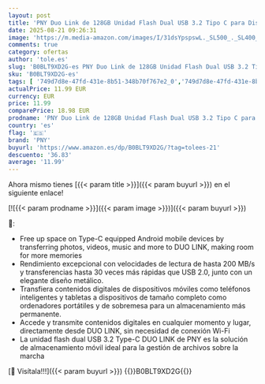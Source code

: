 ```yaml
---
layout: post
title: 'PNY Duo Link de 128GB Unidad Flash Dual USB 3.2 Tipo C para Dispositivos Android y Ordenadores - Almacenamiento móvil Externo para Fotos  vídeos y Mucho más - 200 MB/s'
date: 2025-08-21 09:26:31
image: 'https://m.media-amazon.com/images/I/31dsYpspswL._SL500_._SL400_.jpg'
comments: true
category: ofertas
author: 'tole.es'
slug: 'B0BLT9XD2G-es PNY Duo Link de 128GB Unidad Flash Dual USB 3.2 Tipo C...'
sku: 'B0BLT9XD2G-es'
tags: [ '749d7d8e-47fd-431e-8b51-348b70f767e2_0','749d7d8e-47fd-431e-8b51-348b70f767e2_6901','Almacenamiento de datos','Almacenamiento de datos externo','Arborist Merchandising Root','Electrónica','Informática','Memorias USB','Self Service','Special Features Stores','Top Brands Tech Computer Accessories','Top Brands Tech Selection','android','pny','🇪🇸', ]
actualPrice: 11.99 EUR
currency: EUR
price: 11.99
comparePrice: 18.98 EUR
prodname: 'PNY Duo Link de 128GB Unidad Flash Dual USB 3.2 Tipo C para Dispositivos Android y Ordenadores - Almacenamiento móvil Externo para Fotos  vídeos y Mucho más - 200 MB/s'
country: 'es'
flag: '🇪🇸'
brand: 'PNY'
buyurl: 'https://www.amazon.es/dp/B0BLT9XD2G/?tag=tolees-21'
descuento: '36.83'
average: '11.99'
---
```


Ahora mismo tienes [{{< param title >}}]({{< param buyurl >}}) en el siguiente enlace!

[![{{< param prodname >}}]({{< param image >}})]({{< param buyurl >}})

🔎:

- Free up space on Type-C equipped Android mobile devices by transferring photos, videos, music and more to DUO LINK, making room for more memories
- Rendimiento excepcional con velocidades de lectura de hasta 200 MB/s y transferencias hasta 30 veces más rápidas que USB 2.0, junto con un elegante diseño metálico.
- Transfiera contenidos digitales de dispositivos móviles como teléfonos inteligentes y tabletas a dispositivos de tamaño completo como ordenadores portátiles y de sobremesa para un almacenamiento más permanente.
- Accede y transmite contenidos digitales en cualquier momento y lugar, directamente desde DUO LINK, sin necesidad de conexión Wi-Fi
- La unidad flash dual USB 3.2 Type-C DUO LINK de PNY es la solución de almacenamiento móvil ideal para la gestión de archivos sobre la marcha

[🛒 Visítala!!!]({{< param buyurl >}})
{{<world>}}B0BLT9XD2G{{</world>}}

